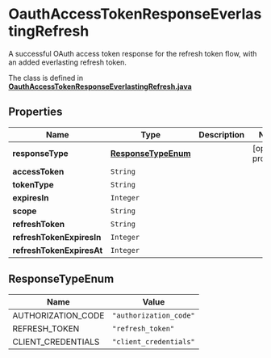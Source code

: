 

# OauthAccessTokenResponseEverlastingRefresh

A successful OAuth access token response for the refresh token flow, with an added everlasting refresh token.

The class is defined in **[OauthAccessTokenResponseEverlastingRefresh.java](../../src/main/java/org/openapitools/model/OauthAccessTokenResponseEverlastingRefresh.java)**

## Properties

Name | Type | Description | Notes
------------ | ------------- | ------------- | -------------
**responseType** | [**ResponseTypeEnum**](#ResponseTypeEnum) |  |  [optional property]
**accessToken** | `String` |  | 
**tokenType** | `String` |  | 
**expiresIn** | `Integer` |  | 
**scope** | `String` |  | 
**refreshToken** | `String` |  | 
**refreshTokenExpiresIn** | `Integer` |  | 
**refreshTokenExpiresAt** | `Integer` |  | 

## ResponseTypeEnum

Name | Value
---- | -----
AUTHORIZATION_CODE | `"authorization_code"`
REFRESH_TOKEN | `"refresh_token"`
CLIENT_CREDENTIALS | `"client_credentials"`









